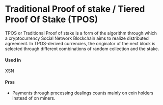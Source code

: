 # Traditional Proof of stake / Tiered Proof Of Stake \(TPOS\)

TPOS or Traditional Proof of stake is a form of the algorithm through which a cryptocurrency Social Network Blockchain aims to realize distributed agreement. In TPOS-derived currencies, the originator of the next block is selected through different combinations of random collection and the stake.

#### Used in

XSN

#### Pros

* Payments through processing dealings counts mainly on coin holders instead of on miners.


